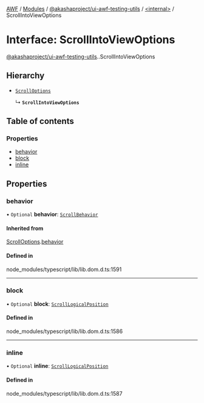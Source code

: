 [AWF](../README.md) / [Modules](../modules.md) / [@akashaproject/ui-awf-testing-utils](../modules/akashaproject_ui_awf_testing_utils.md) / [<internal\>](../modules/akashaproject_ui_awf_testing_utils._internal_.md) / ScrollIntoViewOptions

# Interface: ScrollIntoViewOptions

[@akashaproject/ui-awf-testing-utils](../modules/akashaproject_ui_awf_testing_utils.md).[<internal>](../modules/akashaproject_ui_awf_testing_utils._internal_.md).ScrollIntoViewOptions

## Hierarchy

- [`ScrollOptions`](akashaproject_ui_awf_testing_utils._internal_.ScrollOptions.md)

  ↳ **`ScrollIntoViewOptions`**

## Table of contents

### Properties

- [behavior](akashaproject_ui_awf_testing_utils._internal_.ScrollIntoViewOptions.md#behavior)
- [block](akashaproject_ui_awf_testing_utils._internal_.ScrollIntoViewOptions.md#block)
- [inline](akashaproject_ui_awf_testing_utils._internal_.ScrollIntoViewOptions.md#inline)

## Properties

### behavior

• `Optional` **behavior**: [`ScrollBehavior`](../modules/akashaproject_ui_awf_testing_utils._internal_.md#scrollbehavior)

#### Inherited from

[ScrollOptions](akashaproject_ui_awf_testing_utils._internal_.ScrollOptions.md).[behavior](akashaproject_ui_awf_testing_utils._internal_.ScrollOptions.md#behavior)

#### Defined in

node_modules/typescript/lib/lib.dom.d.ts:1591

___

### block

• `Optional` **block**: [`ScrollLogicalPosition`](../modules/akashaproject_ui_awf_testing_utils._internal_.md#scrolllogicalposition)

#### Defined in

node_modules/typescript/lib/lib.dom.d.ts:1586

___

### inline

• `Optional` **inline**: [`ScrollLogicalPosition`](../modules/akashaproject_ui_awf_testing_utils._internal_.md#scrolllogicalposition)

#### Defined in

node_modules/typescript/lib/lib.dom.d.ts:1587
